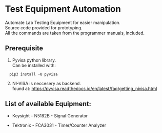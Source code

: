 # Test Equipment Automation

Automate Lab Testing Equipment for easier manipulation.<br>
Source code provided for prototyping.<br>
All the commands are taken from the programmer manuals, included.

## Prerequisite

1) Pyvisa python library.<br>
Can be installed with:
``` 
  pip3 install -U pyvisa
```

2)  NI-VISA is neccesery as backend.<br>
found at:
 https://pyvisa.readthedocs.io/en/latest/faq/getting_nivisa.html<br>

## List of available Equipment:
 
 - Keysight - N5182B - Signal Generator
 
 - Tektronix - FCA3031 - Timer/Counter Analyzer
 

